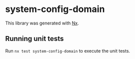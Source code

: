 # system-config-domain

This library was generated with [Nx](https://nx.dev).

## Running unit tests

Run `nx test system-config-domain` to execute the unit tests.
